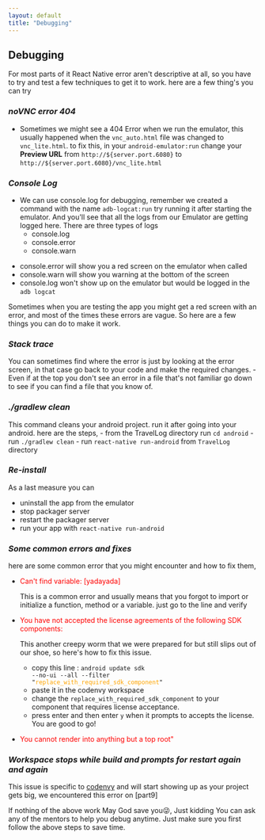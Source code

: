 ```yaml
---
layout: default
title: "Debugging"
---
```

## __Debugging__

For most parts of it React Native error aren't descriptive at all, so you have to try and test a few techniques to get it to work. here are a few thing's you can try

### _noVNC error 404_
- Sometimes we might see a 404 Error when we run the emulator, this usually happened when the `vnc_auto.html` file was changed to `vnc_lite.html`. to fix this, in your `android-emulator:run` change your __Preview URL__ from `http://${server.port.6080}` to `http://${server.port.6080}/vnc_lite.html`


### _Console Log_  
- We can use console.log for debugging, remember we created a command with the name `adb-logcat:run` try running it after starting the emulator. And you'll see that all the logs from our Emulator are getting logged here. There are three types of logs 
	- console.log
	- console.error
	- console.warn  
* console.error will show you a red screen on the emulator when called
* console.warn will show you warning at the bottom of the screen
* console.log won't show up on the emulator but would be logged in the `adb logcat`  


Sometimes when you are testing the app you might get a red screen with an error, and most of the times these errors are vague. So here are a few things you can do to make it work.
### _Stack trace_  
You can sometimes find where the error is just by looking at the error screen, in that case go back to your code and make the required changes.
	- Even if at the top you don't see an error in a file that's not familiar go down to see if you can find a file that you know of.
### _./gradlew clean_  
This command cleans your android project. run it after going into your android. here are the steps,
	- from the TravelLog directory run `cd android`
	- run `./gradlew clean`
	- run `react-native run-android` from `TravelLog` directory 


### _Re-install_
As a last measure you can
- uninstall the app from the emulator
- stop packager server 
- restart the packager server
- run your app with `react-native run-android` 


### _Some common errors and fixes_  
here are some common error that you might encounter and how to fix them,

* <span style="color:red">Can't find variable: [yadayada]  <span>  

	This is a common error and usually means that you forgot to import or initialize a function, method or a variable. just go to the line and verify  
* <span style="color:red">You have not accepted the license agreements of the following SDK components:  <span>  
	
	This another creepy worm that we were prepared for but still slips out of our shoe, so here's how to fix this issue.  
	* copy this line : <code class="highlighter-rouge">android update sdk --no-ui --all --filter "<span style='color:orange'>replace_with_required_sdk_component</span>"</code>
	* paste it in the codenvy workspace
	* change the `replace_with_required_sdk_component` to your component that requires license acceptance.
	* press enter and then enter `y` when it prompts to accepts the license.  
	You are good to go!  
* <span style="color:red">You cannot render into anything but a top root"  <span>

### _Workspace stops while build and prompts for restart again and again_  
This issue is specific to [codenvy](https://codenvy.io/dashboard/) and will start showing up as your project gets big, we encountered this error on [part9] 

If nothing of the above work May God save you😜, Just kidding You can ask any of the mentors to help you debug anytime. Just make sure you first follow the above steps to save time.